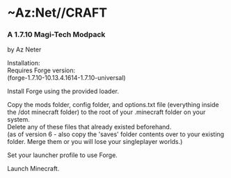 # ~Az:Net//CRAFT  
### A 1.7.10 Magi-Tech Modpack  
by Az Neter  


Installation:  
Requires Forge version:  
(forge-1.7.10-10.13.4.1614-1.7.10-universal)  

Install Forge using the provided loader.  

Copy the mods folder, config folder, and options.txt file (everything inside the /dot minecraft folder) to the root of your .minecraft folder on your system.  
Delete any of these files that already existed beforehand.  
(as of version 6 - also copy the 'saves' folder contents over to your existing folder. Merge them or you will lose your singleplayer worlds.)  

Set your launcher profile to use Forge.  

Launch Minecraft.  
